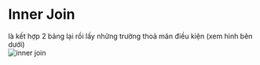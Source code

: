 # Inner Join
là kết hợp 2 bảng lại rồi lấy những trường thoả mãn điều kiện (xem hình bên dưới)
<br>
![inner join](https://link)